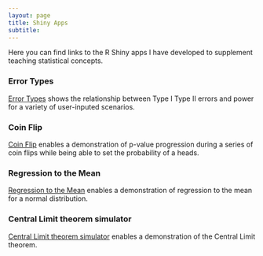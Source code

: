```yaml
---
layout: page
title: Shiny Apps
subtitle: 
---
```

Here  you can find  links to the R Shiny apps I have developed to supplement teaching statistical concepts.


### Error Types
[Error Types](https://mstats.shinyapps.io/ErrorTypes/) shows the relationship between Type I Type II errors and power for a variety of user-inputed scenarios. 
### Coin Flip
[Coin Flip](https://mstats.shinyapps.io/Coinflip/)  enables a demonstration of p-value progression during a series of coin flips while being able to set the probability of a heads. 
### Regression to the Mean

[Regression to the Mean](https://mstats.shinyapps.io/Regtomean/) enables a demonstration of regression to the mean for a normal distribution.  
### Central Limit theorem simulator 

[Central Limit theorem simulator]( https://dmostatsbasic.shinyapps.io/CLTSimulator/) enables a demonstration of the Central Limit theorem. 
